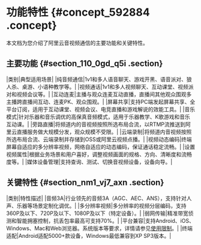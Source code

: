 # 功能特性 {#concept_592884 .concept}

本文档为您介绍了阿里云音视频通信的主要功能和关键特性。

## 主要功能 {#section_110_0gd_q5i .section}

|类别|典型适用场景|
|纯音频通信|1v1和多人语音聊天、游戏开黑、语音派对、狼人杀、桌游、小语种教学等。|
|视频通话|1v1和多人视频聊天、互动课堂、视频派对和视频会议等。|
|互动连麦|主播与观众连麦互动直播，直播间其他观众围观多主播跨直播间互动、连麦PK、观众围观。|
|屏幕共享|支持PC端发起屏幕共享、全平台订阅，适用于互动课堂、视频会议、电竞直播和游戏解说的效能工具。|
|音乐模式|针对乐器和音乐调优的高保真音频模式，适用于乐器教学、K歌游戏和音乐互动课。|
|旁路直播|将频道内的音视频按照所选布局合流，以RTMP流推送到阿里云直播服务做大规模分发，观众规模不受限。|
|云端录制|将频道内音视频按照所选布局合流、云端录制并存储到OSS或阿里云视频点播。|
|视频动态编码|终端屏幕自适应的多分辨率视频，网络自适应的动态编码，保证通话稳定流畅。|
|设置视频属性|根据业务场景和用户喜好，调整视频画面的规格、方向、清晰度和流畅度等。|
|媒体设备管理|支持查询、测试、切换音视频设备，设备向导。|

## 关键特性 {#section_nm1_vj7_axn .section}

|类别|特性描述|
|音频3A|行业领先的音频3A（AGC、AEC、ANS），支持针对人声、乐器等场景定制化调优。|
|多分辨率视频|多分辨率的视频分层编码，支持360P及以下、720P及以下、1080P及以下（特定设备）。|
|弱网传输|精准带宽侦测和智能拥塞控制，抗丢包率最高可支持70%。|
|平台兼容|支持Android、iOS、Windows、Mac和Web浏览器。系统版本等要求，详情请参见[使用限制](cn.zh-CN/产品简介/使用限制.md#)。|
|终端适配|Android适配5000+款设备，Windows最低兼容到XP SP3版本。|


